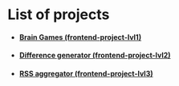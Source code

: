 # List of projects
- #### [Brain Games (frontend-project-lvl1)](https://github.com/arzartden/frontend-project-lvl1)
- #### [Difference generator (frontend-project-lvl2)](https://github.com/arzartden/frontend-project-lvl2)
- #### [RSS aggregator (frontend-project-lvl3)](https://github.com/arzartden/frontend-project-lvl3)
